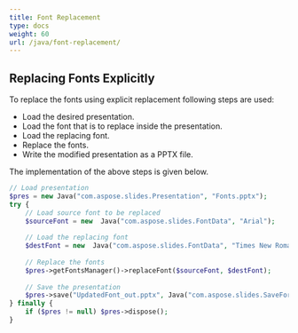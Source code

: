 ```yaml
---
title: Font Replacement
type: docs
weight: 60
url: /java/font-replacement/
---
```


## **Replacing Fonts Explicitly**
To replace the fonts using explicit replacement following steps are used:

- Load the desired presentation.
- Load the font that is to replace inside the presentation.
- Load the replacing font.
- Replace the fonts.
- Write the modified presentation as a PPTX file.

The implementation of the above steps is given below.

```php
// Load presentation
$pres = new Java("com.aspose.slides.Presentation", "Fonts.pptx");
try {
    // Load source font to be replaced
    $sourceFont = new  Java("com.aspose.slides.FontData", "Arial");
    
    // Load the replacing font
    $destFont = new  Java("com.aspose.slides.FontData", "Times New Roman");
    
    // Replace the fonts
    $pres->getFontsManager()->replaceFont($sourceFont, $destFont);
    
    // Save the presentation
    $pres->save("UpdatedFont_out.pptx", Java("com.aspose.slides.SaveFormat")->Pptx);
} finally {
    if ($pres != null) $pres->dispose();
}
```
